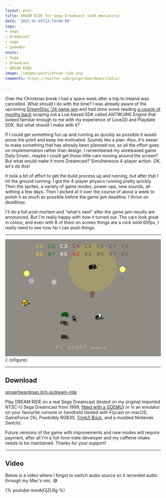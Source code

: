 ```yaml
---
layout: post
title: DREAM RIDE for Sega Dreamcast (and emulators)
date: '2025-01-05T23:59+00:00'
tags:
- sega
- dreamcast
- sega
- gamedev
nouns:
- Sega
- Dreamcast
- DREAM RIDE
image: /images/posts/dream-ride.png
comments: https://twitter.com/gingerbeardman/status/

---
```


Over the Christmas break I had a spare week after a trip to Ireland was cancelled. What should I do with the time? I was already aware of the upcoming [DreamDisc '24 game jam](https://itch.io/jam/dream-disc-24) and had done some reading [a couple of months back](https://twitter.com/gingerbeardman/status/1843024068930658594) scoping out a Lua-based SDK called ANTIRUINS Engine that looked familiar enough to me with my experience of Love2D and Playdate SDK. But what should I make with it?

If I could get something fun up and running as quickly as possible it would prove the point and keep me motivated. Sounds like a plan. Also, it's easier to make something that has already been planned out, so all the effort goes on implementation rather than design. I remembered my unreleased game Daily Driver...maybe I could get those little cars moving around the screen? But what would make it more Dreamcast? Simultaneous 4-player action. *OK, let's do this!*

It took a bit of effort to get the build process up and running, but after that I hit the ground running. I got the 4-player physics running pretty quickly. Then the sprites, a variety of game modes, power-ups, new sounds, all withing a few days. Then I picked at it over the course of about a week to polish it as much as possible before the game jam deadline. I thrive on deadlines.

I'll do a full post-mortem and "what's next" after the game jam results are announced. But I'm really happy with how it turned out. The cars look great in colour, and even with 8 of them on screen things are a rock solid 60fps, I really need to see how far I can push things.

---

![IMG](/images/posts/dream-ride-game.png "This game shows a secret mode where the menu cars remain in play!")
{:.tofigure}

----

## Download

[gingerbeardman.itch.io/dream-ride](https://gingerbeardman.itch.io/dream-ride)

Play DREAM RIDE on a real Sega Dreamcast (tested on my original imported NTSC-U Sega Dreamcast from 1999, [fitted with a GDEMU](/2020/12/03/dreamcast-gdemu-installation/)) or in an emulator on your favourite console or handheld (tested with Flycast on macOS, GameForce Chi, Powkiddy RGB30, [TrimUI Brick](https://twitter.com/0_game_it/status/1875734954946285610), and a modded Nintendo Switch).

Future versions of the game with improvements and new modes will require payment, after all I'm a full-time indie developer and my caffeine intake needs to be maintained. Thanks for your support!

----

## Video

Below is a video where I forgot to switch audio source so it recorded audio through my Mac's mic. 😅

{% youtube movAjOjZLRg %}
